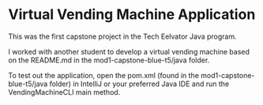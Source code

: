 # Virtual Vending Machine Application

This was the first capstone project in the Tech Eelvator Java program.

I worked with another student to develop a virtual vending machine based on the README.md in the mod1-capstone-blue-t5/java folder.

To test out the application, open the pom.xml (found in the mod1-capstone-blue-t5/java folder) in IntelliJ or your preferred Java IDE and run the VendingMachineCLI main method.
